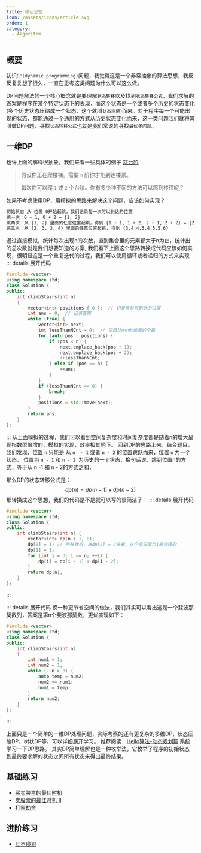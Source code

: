 ```yaml
---
title: 核心思想
icon: /assets/icons/article.svg
order: 1
category:
  - Algorithm
---
```



## 概要

初识`DP(dynamic programming)`问题，我觉得这是一个非常抽象的算法思想，我反反复复想了很久，一直在思考这类问题为什么可以这么做。

DP问题解法的一个核心概念就是要理解`状态转移`以及找到`状态转移公式`，我们求解的答案是程序在某个特定状态下的表现，而这个状态是一个或者多个历史的状态变化(多个历史状态压缩成一个状态，这个就叫`状态压缩`)而来。对于程序每一个可能出现的状态，都能通过一个通用的方式从历史状态变化而来，这一类问题我们就将其叫做DP问题，寻找`状态转移公式`也就是我们常说的寻找`最优子问题`。

## 一维DP

也许上面的解释很抽象，我们来看一些具体的例子 [跳台阶](https://leetcode.cn/problems/climbing-stairs/description/)

> 假设你正在爬楼梯。需要 `n` 阶你才能到达楼顶。
>
> 每次你可以爬 `1` 或 `2` 个台阶。你有多少种不同的方法可以爬到楼顶呢？

如果不考虑使用DP，用模拟的思路来解决这个问题，应该如何实现？

```tex
初始状态 从 位置 0开始起跳，我们记录每一次可以到达的位置
跳一次：0 + 1, 0 + 2 = {1, 2}
跳两次：从 {1, 2} 里面的任意位置起跳，得到 {1 + 1, 1 + 2, 2 + 1, 2 + 2} = {2,3,3,4}
跳三次：从 {2, 3, 3, 4} 里面的任意位置起跳, 得到 {3,4,4,5,4,5,5,6}
```

通过直接模拟，统计每次出现n的次数，直到集合里的元素都大于n为止，统计出的总次数就是我们想要知道的方案,
我们看下上面这个思路转换成代码应该如何实现，很明显这是一个重复迭代的过程，我们可以使用循环或者递归的方式来实现
::: details 展开代码
```c++
#include <vector>
using namespace std;
class Solution {
public:
    int climbStairs(int n)
    {
        vector<int> positions { 0 };  // 记录当前可到达的位置
        int ans = 0;  // 记录答案
        while (true) {
            vector<int> next;
            int lessThanNCnt = 0;  // 记录比n小的位置的个数
            for (auto pos : positions) {
                if (pos < n) {
                    next.emplace_back(pos + 1);
                    next.emplace_back(pos + 2);
                    ++lessThanNCnt;
                } else if (pos == n) {
                    ++ans;
                }
            }
            if (lessThanNCnt == 0) {
                break;
            }
            positions = std::move(next);
        }
        return ans;
    }
};
```
:::
从上面模拟的过程，我们可以看到空间复杂度和时间复杂度都是随着n的增大呈现指数型倍增的，模拟的实现，效率极其地下。
回到DP的思路上来，结合题目，我们发现，位置 `n` 只能是 从 `n  - 1` 或者 `n - 2` 的位置跳跃而来，位置 `n` 为一个状态，
位置为 `n - 1` 和 `n - 2 `为历史的一个状态，换句话说，跳到位置n的方式，等于从 n -1 和 n - 2的方式之和，

那么DP的状态转移公式是：
$$
dp(n) = dp(n -1) + dp(n - 2)
$$
那转换成这个思想，我们的代码是不是就可以写的很简洁了：
::: details 展开代码
```c++
#include <vector>
using namespace std;
class Solution {
public:
    int climbStairs(int n) {
        vector<int> dp(n + 1, 0);
        dp[0] = 1; // 特殊状态，从dp[2] = 2来看，这个值设置为1是合理的
        dp[1] = 1;
        for (int i = 3; i <= n; ++i) {
            dp[i] = dp[i - 1] + dp[i - 2];
        }
        return dp[n];
    }
};
```
:::

::: details 展开代码
换一种更节省空间的做法，我们其实可以看出这是一个斐波那契数列，答案是第n个斐波那契数，更优实现如下：

```c++
#include <vector>
using namespace std;
class Solution {
public:
    int climbStairs(int n)
    {
        int num1 = 1;
        int num2 = 1;
        while (--n > 0) {
            auto temp = num2;
            num2 += num1;
            num1 = temp;
        }
        return num2;
    }
};
```
:::

上面只是一个简单的一维DP处理问题，实际考察的还有更复杂的多维DP，状态压缩DP，树状DP等，可以详细展开学习。
推荐阅读：[Hello算法-动态规划篇](https://www.hello-algo.com/chapter_dynamic_programming/intro_to_dynamic_programming/)
系统学习一下DP思路。
其实DP简单理解也是一种枚举法，它枚举了程序的初始状态到最终要求解的状态之间所有状态来得出最终结果。

## 基础练习

- [买卖股票的最佳时机](https://leetcode.cn/problems/best-time-to-buy-and-sell-stock/description)
- [卖股票的最佳时机 II](https://leetcode.cn/problems/best-time-to-buy-and-sell-stock-ii/description)
- [打家劫舍](practice/house_robber.md)

## 进阶练习

- [互不侵犯](practice/luogu_p1896.md)